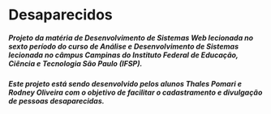 # Desaparecidos

##### Projeto da matéria de Desenvolvimento de Sistemas Web lecionada no sexto período do curso de Análise e Desenvolvimento de Sistemas lecionada no câmpus Campinas do Instituto Federal de Educação, Ciência e Tecnologia São Paulo (**IFSP**).

##### Este projeto está sendo desenvolvido pelos alunos Thales Pomari e Rodney Oliveira com o objetivo de facilitar o cadastramento e divulgação de pessoas desaparecidas.
